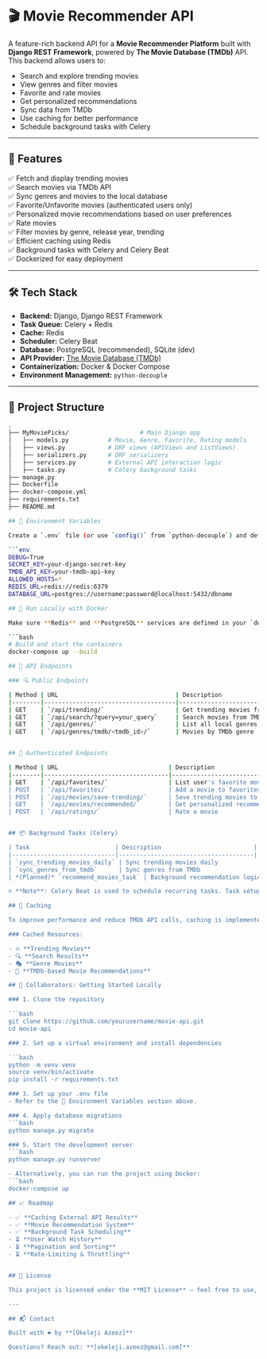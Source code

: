 # 🎬 Movie Recommender API

A feature-rich backend API for a **Movie Recommender Platform** built with **Django REST Framework**, powered by **The Movie Database (TMDb)** API. This backend allows users to:

- Search and explore trending movies
- View genres and filter movies
- Favorite and rate movies
- Get personalized recommendations
- Sync data from TMDb
- Use caching for better performance
- Schedule background tasks with Celery

---

## 🚀 Features

✅ Fetch and display trending movies  
✅ Search movies via TMDb API  
✅ Sync genres and movies to the local database  
✅ Favorite/Unfavorite movies (authenticated users only)  
✅ Personalized movie recommendations based on user preferences  
✅ Rate movies  
✅ Filter movies by genre, release year, trending  
✅ Efficient caching using Redis  
✅ Background tasks with Celery and Celery Beat  
✅ Dockerized for easy deployment

---

## 🛠️ Tech Stack

- **Backend:** Django, Django REST Framework
- **Task Queue:** Celery + Redis
- **Cache:** Redis
- **Scheduler:** Celery Beat
- **Database:** PostgreSQL (recommended), SQLite (dev)
- **API Provider:** [The Movie Database (TMDb)](https://developers.themoviedb.org/3)
- **Containerization:** Docker & Docker Compose
- **Environment Management:** `python-decouple`

---

## 📁 Project Structure

  ```bash
.
├── MyMoviePicks/                    # Main Django app
│   ├── models.py           # Movie, Genre, Favorite, Rating models
│   ├── views.py            # DRF views (APIViews and ListViews)
│   ├── serializers.py      # DRF serializers
│   ├── services.py         # External API interaction logic
│   ├── tasks.py            # Celery background tasks
├── manage.py
├── Dockerfile
├── docker-compose.yml
├── requirements.txt
├── README.md

## 🔑 Environment Variables

Create a `.env` file (or use `config()` from `python-decouple`) and define the following:

```env
DEBUG=True
SECRET_KEY=your-django-secret-key
TMDB_API_KEY=your-tmdb-api-key
ALLOWED_HOSTS=*
REDIS_URL=redis://redis:6379
DATABASE_URL=postgres://username:password@localhost:5432/dbname

## 🐳 Run Locally with Docker

Make sure **Redis** and **PostgreSQL** services are defined in your `docker-compose.yml` file.

```bash
# Build and start the containers
docker-compose up --build

## 🧪 API Endpoints

### 🔍 Public Endpoints

| Method | URL                                 | Description                     |
|--------|-------------------------------------|---------------------------------|
| GET    | `/api/trending/`                    | Get trending movies from TMDb  |
| GET    | `/api/search/?query=your_query`     | Search movies from TMDb        |
| GET    | `/api/genres/`                      | List all local genres          |
| GET    | `/api/genres/tmdb/<tmdb_id>/`       | Movies by TMDb genre           |


## 🔐 Authenticated Endpoints

| Method | URL                               | Description                        |
|--------|-----------------------------------|------------------------------------|
| GET    | `/api/favorites/`                 | List user's favorite movies        |
| POST   | `/api/favorites/`                 | Add a movie to favorites           |
| POST   | `/api/movies/save-trending/`      | Save trending movies to DB         |
| GET    | `/api/movies/recommended/`        | Get personalized recommendations   |
| POST   | `/api/ratings/`                   | Rate a movie                       |


## 📦 Background Tasks (Celery)

| Task                        | Description                          |
|-----------------------------|--------------------------------------|
| `sync_trending_movies_daily` | Sync trending movies daily           |
| `sync_genres_from_tmdb`      | Sync genres from TMDb                |
| *(Planned)* `recommend_movies_task` | Background recommendation logic |

> **Note**: Celery Beat is used to schedule recurring tasks. Task setup is defined in `celery.py`.

## 🧠 Caching

To improve performance and reduce TMDb API calls, caching is implemented using **Redis** through **Django’s cache framework**.

### Cached Resources:

- 🔥 **Trending Movies**
- 🔍 **Search Results**
- 🎭 **Genre Movies**
- 🎯 **TMDb-based Movie Recommendations**

## 👥 Collaborators: Getting Started Locally

### 1. Clone the repository

```bash
git clone https://github.com/yourusername/movie-api.git
cd movie-api

### 2. Set up a virtual environment and install dependencies

```bash
python -m venv venv
source venv/bin/activate
pip install -r requirements.txt

### 3. Set up your .env file
- Refer to the 🔑 Environment Variables section above.

### 4. Apply database migrations
```bash
python manage.py migrate

### 5. Start the development server
```bash
python manage.py runserver

- Alternatively, you can run the project using Docker:
```bash
docker-compose up

## 📈 Roadmap

- ✅ **Caching External API Results**
- ✅ **Movie Recommendation System**
- ✅ **Background Task Scheduling**
- ⏳ **User Watch History**
- ⏳ **Pagination and Sorting**
- ⏳ **Rate-Limiting & Throttling**


## 📄 License

This project is licensed under the **MIT License** — feel free to use, modify, and distribute.

---

## 📬 Contact

Built with ❤️ by **[Okeleji Azeez]**

Questions? Reach out: **[okeleji.azeez@gmail.com]**
